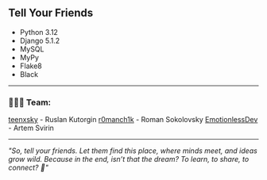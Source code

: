 ## Tell Your Friends

- Python 3.12
- Django 5.1.2
- MySQL
- MyPy
- Flake8
- Black

---

### 👨🏻‍💻 Team:

[teenxsky](https://github.com/teenxsky) - Ruslan Kutorgin
[r0manch1k](https://github.com/r0manch1k) - Roman Sokolovsky 
[EmotionlessDev](https://github.com/EmotionlessDev) - Artem Svirin

---

*"So, tell your friends. Let them find this place, where minds meet, and ideas grow wild. Because in the end, isn’t that the dream? To learn, to share, to connect? 💚"*  

